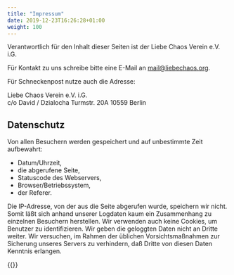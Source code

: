 ```yaml
---
title: "Impressum"
date: 2019-12-23T16:26:28+01:00
weight: 100
---
```


Verantwortlich für den Inhalt dieser Seiten ist der Liebe Chaos Verein e.V. i.G.

Für Kontakt zu uns schreibe bitte eine E-Mail an <a href="mailto:mail@liebechaos.org">mail@liebechaos.org</a>.

Für Schneckenpost nutze auch die Adresse:

Liebe Chaos Verein e.V. i.G.  
c/o David / Dzialocha
Turmstr. 20A
10559 Berlin

## Datenschutz

Von allen Besuchern werden gespeichert und auf unbestimmte Zeit aufbewahrt:

* Datum/Uhrzeit,
* die abgerufene Seite,
* Statuscode des Webservers,
* Browser/Betriebssystem,
* der Referer.

Die IP-Adresse, von der aus die Seite abgerufen wurde, speichern wir nicht. Somit läßt sich anhand unserer Logdaten kaum ein Zusammenhang zu einzelnen Besuchern herstellen. Wir verwenden auch keine Cookies, um Benutzer zu identifizieren. Wir geben die geloggten Daten nicht an Dritte weiter. Wir versuchen, im Rahmen der üblichen Vorsichtsmaßnahmen zur Sicherung unseres Servers zu verhindern, daß Dritte von diesen Daten Kenntnis erlangen.

{{<construction >}}